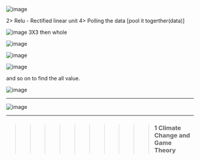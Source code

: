 ![image](https://user-images.githubusercontent.com/35966401/49812372-7d59fc00-fd8f-11e8-945b-ede571072106.png)

2> Relu - Rectified linear unit
4> Polling the data [pool it togerther(data)]

![image](https://user-images.githubusercontent.com/35966401/49812546-de81cf80-fd8f-11e8-9ed2-8c28f7b747ca.png)
3X3 then whole 

![image](https://user-images.githubusercontent.com/35966401/49812893-9911d200-fd90-11e8-9ea1-ce2f5e0c5bdc.png)

![image](https://user-images.githubusercontent.com/35966401/49812962-bb0b5480-fd90-11e8-8680-211b04e16103.png)

![image](https://user-images.githubusercontent.com/35966401/49813122-f7d74b80-fd90-11e8-814e-0cedc60b7c67.png)

and so on to find the all value.

![image](https://user-images.githubusercontent.com/35966401/49813810-800a2080-fd92-11e8-8b12-f72f5882f332.png)

-------
![image](https://user-images.githubusercontent.com/35966401/49816510-345a7580-fd98-11e8-85b0-f4e1f4752775.png)

---
>>>>>>>>>>### **1	Climate Change and Game Theory**


